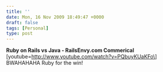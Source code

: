 ```yaml
---
title: ''
date: Mon, 16 Nov 2009 18:49:47 +0000
draft: false
tags: [Personal]
type: post
---
```


**Ruby on Rails vs Java - RailsEnvy.com Commerical** \[youtube=http://www.youtube.com/watch?v=PQbuyKUaKFo\]  
BWAHAHAHA Ruby for the win!